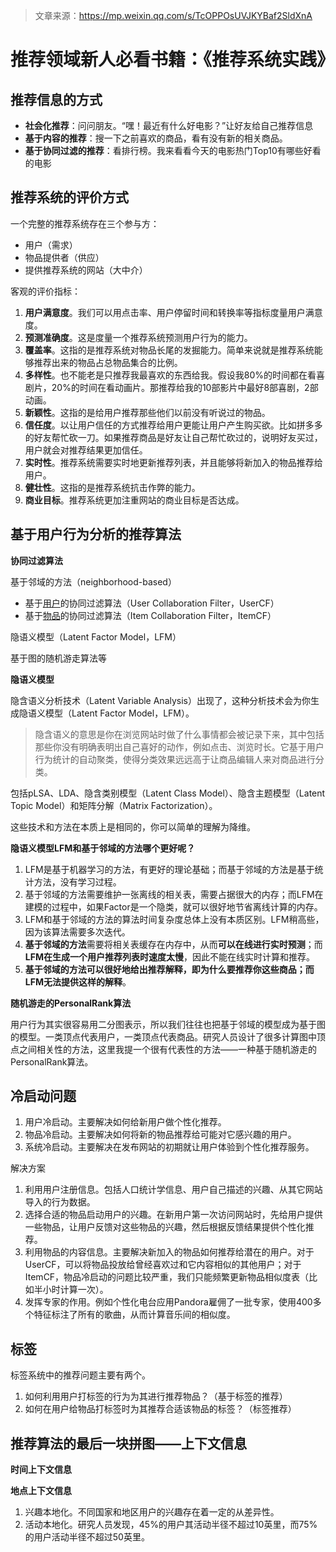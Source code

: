 

> 文章来源：https://mp.weixin.qq.com/s/TcOPPOsUVJKYBaf2SldXnA

# 推荐领域新人必看书籍：《推荐系统实践》

## **推荐信息的方式**

- **社会化推荐**：问问朋友。“嘿！最近有什么好电影？”让好友给自己推荐信息
- **基于内容的推荐**：搜一下之前喜欢的商品，看有没有新的相关商品。
- **基于协同过滤的推荐**：看排行榜。我来看看今天的电影热门Top10有哪些好看的电影



## **推荐系统的评价方式**

一个完整的推荐系统存在三个参与方：

- 用户（需求）
- 物品提供者（供应）
- 提供推荐系统的网站（大中介）



客观的评价指标：

1. **用户满意度**。我们可以用点击率、用户停留时间和转换率等指标度量用户满意度。
2. **预测准确度**。这是度量一个推荐系统预测用户行为的能力。
3. **覆盖率**。这指的是推荐系统对物品长尾的发掘能力。简单来说就是推荐系统能够推荐出来的物品占总物品集合的比例。
4. **多样性**。也不能老是只推荐我最喜欢的东西给我。假设我80%的时间都在看喜剧片，20%的时间在看动画片。那推荐给我的10部影片中最好8部喜剧，2部动画。
5. **新颖性**。这指的是给用户推荐那些他们以前没有听说过的物品。
6. **信任度**。以让用户信任的方式推荐给用户更能让用户产生购买欲。比如拼多多的好友帮忙砍一刀。如果推荐商品是好友让自己帮忙砍过的，说明好友买过，用户就会对推荐结果更加信任。
7. **实时性**。推荐系统需要实时地更新推荐列表，并且能够将新加入的物品推荐给用户。
8. **健壮性**。这指的是推荐系统抗击作弊的能力。
9. **商业目标**。推荐系统更加注重网站的商业目标是否达成。



## **基于用户行为分析的推荐算法**

**协同过滤算法**

基于邻域的方法（neighborhood-based）

- 基于<u>用户</u>的协同过滤算法（User Collaboration Filter，UserCF）
- 基于<u>物品</u>的协同过滤算法（Item Collaboration Filter，ItemCF）

隐语义模型（Latent Factor Model，LFM）

基于图的随机游走算法等



**隐语义模型**

隐含语义分析技术（Latent Variable Analysis）出现了，这种分析技术会为你生成隐语义模型（Latent Factor Model，LFM）。

> 隐含语义的意思是你在浏览网站时做了什么事情都会被记录下来，其中包括那些你没有明确表明出自己喜好的动作，例如点击、浏览时长。它基于用户行为统计的自动聚类，使得分类效果远远高于让商品编辑人来对商品进行分类。

包括pLSA、LDA、隐含类别模型（Latent Class Model）、隐含主题模型（Latent Topic Model）和矩阵分解（Matrix Factorization）。

这些技术和方法在本质上是相同的，你可以简单的理解为降维。



**隐语义模型LFM和基于邻域的方法哪个更好呢？**

1. LFM是基于机器学习的方法，有更好的理论基础；而基于邻域的方法是基于统计方法，没有学习过程。
2. 基于邻域的方法需要维护一张离线的相关表，需要占据很大的内存；而LFM在建模的过程中，如果Factor是一个隐类，就可以很好地节省离线计算的内存。
3. LFM和基于邻域的方法的算法时间复杂度总体上没有本质区别。LFM稍高些，因为该算法需要多次迭代。
4. **基于邻域的方法**需要将相关表缓存在内存中，从而**可以在线进行实时预测**；而**LFM在生成一个用户推荐列表时速度太慢**，因此不能在线实时计算和推荐。
5. **基于邻域的方法可以很好地给出推荐解释，即为什么要推荐你这些商品；而LFM无法提供这样的解释**。



**随机游走的PersonalRank算法**

用户行为其实很容易用二分图表示，所以我们往往也把基于邻域的模型成为基于图的模型。一类顶点代表用户，一类顶点代表商品。研究人员设计了很多计算图中顶点之间相关性的方法，这里我提一个很有代表性的方法——一种基于随机游走的PersonalRank算法。



## 冷启动问题

1. 用户冷启动。主要解决如何给新用户做个性化推荐。
2. 物品冷启动。主要解决如何将新的物品推荐给可能对它感兴趣的用户。
3. 系统冷启动。主要解决在发布网站的初期就让用户体验到个性化推荐服务。

解决方案

1. 利用用户注册信息。包括人口统计学信息、用户自己描述的兴趣、从其它网站导入的行为数据。
2. 选择合适的物品启动用户的兴趣。在新用户第一次访问网站时，先给用户提供一些物品，让用户反馈对这些物品的兴趣，然后根据反馈结果提供个性化推荐。
3. 利用物品的内容信息。主要解决新加入的物品如何推荐给潜在的用户。对于UserCF，可以将物品投放给曾经喜欢过和它内容相似的其他用户；对于ItemCF，物品冷启动的问题比较严重，我们只能频繁更新物品相似度表（比如半小时计算一次）。
4. 发挥专家的作用。例如个性化电台应用Pandora雇佣了一批专家，使用400多个特征标注了所有的歌曲，从而计算音乐间的相似度。



## 标签

标签系统中的推荐问题主要有两个。

1. 如何利用用户打标签的行为为其进行推荐物品？（基于标签的推荐）
2. 如何在用户给物品打标签时为其推荐合适该物品的标签？（标签推荐）



## 推荐算法的最后一块拼图——上下文信息

**时间上下文信息**

**地点上下文信息**

1. 兴趣本地化。不同国家和地区用户的兴趣存在着一定的从差异性。
2. 活动本地化。研究人员发现，45%的用户其活动半径不超过10英里，而75%的用户活动半径不超过50英里。




